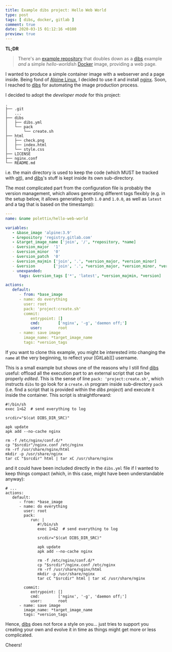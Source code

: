 ```yaml
---
title: Example dibs project: Hello Web World
type: post
tags: [ dibs, docker, gitlab ]
comment: true
date: 2020-03-15 01:12:16 +0100
preview: true
---
```


**TL;DR**

> There's an [example repository][hello-web-world] that doubles down as a
> [dibs][] example *and* a simple *hello-world*ish [Docker][] image,
> providing a web page.

I wanted to produce a simple container image with a webserver and a page
inside. Being fond of [Alpine Linux][], I decided to use it and install
[nginx][]. Soon, I reached to [dibs][] for automating the image production
process.

I decided to adopt the *developer mode* for this project:

```
.
├── .git
│   ...   
├── dibs
│   ├── dibs.yml
│   └── pack
│       └── create.sh
├── html
│   ├── check.png
│   ├── index.html
│   └── style.css
├── LICENSE
├── nginx.conf
└── README.md
```

i.e. the main directory is used to keep the code (which MUST be tracked with
[git][]), and [dibs][]'s stuff is kept inside its own sub-directory.

The most complicated part from the configuration file is probably the
version management, which allows generating different tags flexibly (e.g. in
the setup below, it allows generating both `1.0` and `1.0.0`, as well as
`latest` and a tag that is based on the timestamp):

```yaml
---
name: &name polettix/hello-web-world

variables:
   - &base_image 'alpine:3.9'
   - &repository 'registry.gitlab.com'
   - &target_image_name ['join', '/', *repository, *name]
   - &version_major  '1'
   - &version_minor  '0'
   - &version_patch  '0'
   - &version_majmin ['join', '.', *version_major, *version_minor]
   - &version        ['join', '.', *version_major, *version_minor, *version_patch]
   - unexpanded:
      tags: &version_tags ['*', 'latest', *version_majmin, *version]

actions:
   default:
      - from: *base_image
      - name: do everything
        user: root
        pack: 'project:create.sh'
        commit:
           entrypoint: []
           cmd:        ['nginx', '-g', 'daemon off;']
           user:       root
      - name: save image
        image_name: *target_image_name
        tags: *version_tags
```

If you want to clone this example, you might be interested into changing the
`name` at the very beginning, to reflect your [GitLab][] username.

This is a small example but shows one of the reasons why I still find
[dibs][] useful: offload all the execution part to an external script that
can be properly *edited*. This is the sense of line `pack:
'project:create.sh'`, which instructs `dibs` to go look for a `create.sh`
program inside sub-directory `pack` (i.e. find a script that is provided
within the *dibs project*) and execute it inside the container. This script
is straightforward:

```shell
#!/bin/sh
exec 1>&2  # send everything to log

srcdir="$(cat DIBS_DIR_SRC)"

apk update
apk add --no-cache nginx

rm -f /etc/nginx/conf.d/*
cp "$srcdir"/nginx.conf /etc/nginx
rm -rf /usr/share/nginx/html
mkdir -p /usr/share/nginx
tar cC "$srcdir" html | tar xC /usr/share/nginx
```

and it could have been included directly in the `dibs.yml` file if I wanted
to keep things compact (which, in this case, might have been understandable
anyway):

```
# ...
actions:
   default:
      - from: *base_image
      - name: do everything
        user: root
        pack:
           run: |
              #!/bin/sh
              exec 1>&2  # send everything to log

              srcdir="$(cat DIBS_DIR_SRC)"

              apk update
              apk add --no-cache nginx

              rm -f /etc/nginx/conf.d/*
              cp "$srcdir"/nginx.conf /etc/nginx
              rm -rf /usr/share/nginx/html
              mkdir -p /usr/share/nginx
              tar cC "$srcdir" html | tar xC /usr/share/nginx

        commit:
           entrypoint: []
           cmd:        ['nginx', '-g', 'daemon off;']
           user:       root
      - name: save image
        image_name: *target_image_name
        tags: *version_tags
```

Hence, [dibs][] does not force a style on you... just tries to support you
creating your own and evolve it in time as things might get more or less
complicated.

Cheers!

[hello-web-world]: https://gitlab.com/polettix/hello-web-world
[dibs]: http://blog.polettix.it/hi-from-dibs/
[Docker]: https://www.docker.com/
[Alpine Linux]: https://www.alpinelinux.org/
[nginx]: https://www.nginx.com/
[git]: https://www.git-scm.com/
